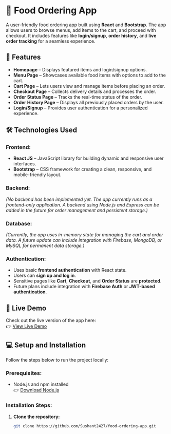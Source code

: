 # 🍔 Food Ordering App

A user-friendly food ordering app built using **React** and **Bootstrap**. The app allows users to browse menus, add items to the cart, and proceed with checkout. It includes features like **login/signup**, **order history**, and **live order tracking** for a seamless experience.

## 🚀 Features

- **Homepage** – Displays featured items and login/signup options.
- **Menu Page** – Showcases available food items with options to add to the cart.
- **Cart Page** – Lets users view and manage items before placing an order.
- **Checkout Page** – Collects delivery details and processes the order.
- **Order Status Page** – Tracks the real-time status of the order.
- **Order History Page** – Displays all previously placed orders by the user.
- **Login/Signup** – Provides user authentication for a personalized experience.

## 🛠️ Technologies Used

### Frontend:
- **React JS** – JavaScript library for building dynamic and responsive user interfaces.
- **Bootstrap** – CSS framework for creating a clean, responsive, and mobile-friendly layout.

### Backend:
*(No backend has been implemented yet. The app currently runs as a frontend-only application. A backend using Node.js and Express can be added in the future for order management and persistent storage.)*

### Database:
*(Currently, the app uses in-memory state for managing the cart and order data. A future update can include integration with Firebase, MongoDB, or MySQL for permanent data storage.)*

### Authentication:
- Uses basic **frontend authentication** with React state.
- Users can **sign up and log in**.
- Sensitive pages like **Cart**, **Checkout**, and **Order Status** are **protected**.
- Future plans include integration with **Firebase Auth** or **JWT-based authentication**.

## 🔗 Live Demo

Check out the live version of the app here:  
👉 [View Live Demo](https://courageous-florentine-484815.netlify.app)

## 💻 Setup and Installation

Follow the steps below to run the project locally:

### Prerequisites:
- Node.js and npm installed  
👉 [Download Node.js](https://nodejs.org/)

### Installation Steps:

1. **Clone the repository:**

   ```bash
   git clone https://github.com/Sushant2427/food-ordering-app.git
